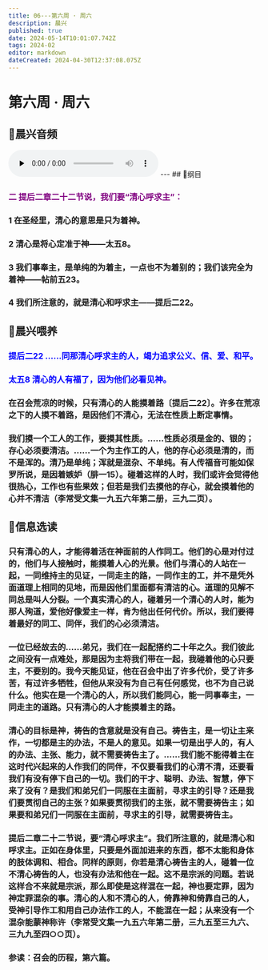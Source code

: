 ```yaml
---
title: 06---第六周 · 周六
description: 晨兴
published: true
date: 2024-05-14T10:01:07.742Z
tags: 2024-02
editor: markdown
dateCreated: 2024-04-30T12:37:08.075Z
---
```


# 第六周 · 周六
## 🎵晨兴音频
<audio id="audio" controls="" preload="none">
      <source id="mp3" src="/2024-02/week6/week6day6.mp3">
</audio>
---
## 📖纲目

### <font color=purple>二 提后二章二十二节说，我们要“清心呼求主”：</font>

### 1   在圣经里，清心的意思是只为着神。

### 2   清心是将心定准于神——太五8。

### 3   我们事奉主，是单纯的为着主，一点也不为着别的；我们该完全为着神——帖前五23。

### 4   我们所注意的，就是清心和呼求主——提后二22。

## 📖晨兴喂养

### <font color=blue>**提后二22**    **……同那清心呼求主的人，竭力追求公义、信、爱、和平。**</font>

### <font color=blue>**太五8**    **清心的人有福了，因为他们必看见神。**</font>

### 在召会荒凉的时候，只有清心的人能摸着路〔提后二22〕。许多在荒凉之下的人摸不着路，是因他们不清心，无法在性质上断定事情。

### 我们摸一个工人的工作，要摸其性质。……性质必须是金的、银的；存心必须要清洁。……一个为主作工的人，他的存心必须是清的，而不是浑的。清乃是单纯；浑就是混杂、不单纯。有人传福音可能如保罗所说，是因着嫉妒（腓一15）。碰着这样的人时，我们或许会觉得他很热心，工作也有些果效；但若是我们去摸他的存心，就会摸着他的心并不清洁（李常受文集一九五六年第二册，三九二页）。

## 📖信息选读

### 只有清心的人，才能得着活在神面前的人作同工。他们的心是对付过的，他们与人接触时，能摸着人心的光景。他们与清心的人站在一起，一同维持主的见证，一同走主的路，一同作主的工，并不是凭外面道理上相同的见地，而是因他们里面都有清洁的心。道理的见解不同总是叫人分裂。一个真实清心的人，碰着另一个清心的人时，能为那人殉道，爱他好像爱主一样，肯为他出任何代价。所以，我们要得着最好的同工、同伴，我们的心必须清洁。

### 一位已经故去的……弟兄，我们在一起配搭约二十年之久。我们彼此之间没有一点难处，那是因为主将我们带在一起，我碰着他的心只要主，不要别的。我今天能见证，他在召会中出了许多代价，受了许多苦，有过许多牺牲，但他从来没有为自己有任何感觉，也不为自己说什么。他实在是一个清心的人，所以我们能同心，能一同事奉主，一同走主的道路。只有清心的人才能摸着主的路。

### 清心的目标是神，祷告的含意就是没有自己。祷告主，是一切让主来作，一切都是主的办法，不是人的意见。如果一切是出乎人的，有人的办法、主张、能力，就不需要祷告主了。……我们能不能得着主在这时代兴起来的人作我们的同伴，不仅要看我们的心清不清，还要看我们有没有停下自己的一切。我们的干才、聪明、办法、智慧，停下来了没有？是我们和弟兄们一同服在主面前，寻求主的引导？还是我们要贯彻自己的主张？如果要贯彻我们的主张，就不需要祷告主；如果要和弟兄们一同服在主面前，寻求主的引导，就需要祷告主。

### 提后二章二十二节说，要“清心呼求主”。我们所注意的，就是清心和呼求主。正如在身体里，只要是外面加进来的东西，都不太能和身体的肢体调和、相合。同样的原则，你若是清心祷告主的人，碰着一位不清心祷告的人，也没有办法和他在一起。这不是宗派的问题。若说这样合不来就是宗派，那么即使是这样混在一起，神也要定罪，因为神定罪混杂的事。清心的人和不清心的人，倚靠神和倚靠自己的人，受神引导作工和用自己办法作工的人，不能混在一起；从来没有一个混杂能蒙神称许（李常受文集一九五六年第二册，三九五至三九六、三九九至四○○页）。

### 参读：召会的历程，第六篇。
<!-- Google tag (gtag.js) -->
<script async src="https://www.googletagmanager.com/gtag/js?id=G-1P8709Z16T"></script>
<script>
  window.dataLayer = window.dataLayer || [];
  function gtag(){dataLayer.push(arguments);}
  gtag('js', new Date());

  gtag('config', 'G-1P8709Z16T');
</script>